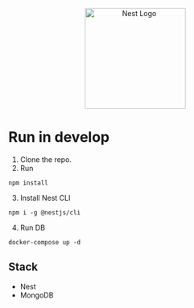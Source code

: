 <p align="center">
  <a href="http://nestjs.com/" target="blank"><img src="https://nestjs.com/img/logo-small.svg" width="200" alt="Nest Logo" /></a>
</p>

# Run in develop

1. Clone the repo.
2. Run

```batch
npm install
```

3. Install Nest CLI

```
npm i -g @nestjs/cli
```

4. Run DB

```
docker-compose up -d
```

## Stack

- Nest
- MongoDB
